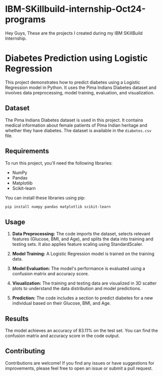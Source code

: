 # IBM-SKillbuild-internship-Oct24-programs
Hey Guys, These are the projects I created during my IBM SKillBuild Internship.
# Diabetes Prediction using Logistic Regression

This project demonstrates how to predict diabetes using a Logistic Regression model in Python. It uses the Pima Indians Diabetes dataset and involves data preprocessing, model training, evaluation, and visualization.

## Dataset

The Pima Indians Diabetes dataset is used in this project. It contains medical information about female patients of Pima Indian heritage and whether they have diabetes. The dataset is available in the `diabetes.csv` file.

## Requirements

To run this project, you'll need the following libraries:

- NumPy
- Pandas
- Matplotlib
- Scikit-learn

You can install these libraries using pip:
```bash
pip install numpy pandas matplotlib scikit-learn
```
## Usage

1. **Data Preprocessing:** The code imports the dataset, selects relevant features (Glucose, BMI, and Age), and splits the data into training and testing sets. It also applies feature scaling using StandardScaler.

2. **Model Training:** A Logistic Regression model is trained on the training data.

3. **Model Evaluation:** The model's performance is evaluated using a confusion matrix and accuracy score.

4. **Visualization:** The training and testing data are visualized in 3D scatter plots to understand the data distribution and model predictions.

5. **Prediction:** The code includes a section to predict diabetes for a new individual based on their Glucose, BMI, and Age.

## Results

The model achieves an accuracy of 83.11% on the test set. You can find the confusion matrix and accuracy score in the code output.

## Contributing

Contributions are welcome! If you find any issues or have suggestions for improvements, please feel free to open an issue or submit a pull request.



